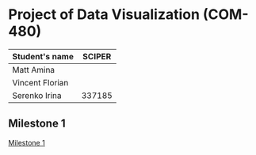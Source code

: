 # Project of Data Visualization (COM-480)

| Student's name  | SCIPER |
| --------------- | ------ |
| Matt Amina      |        |
| Vincent Florian |        |
| Serenko Irina   | 337185 |

## Milestone 1

[Milestone 1](Milestones/Milestone1.md)

